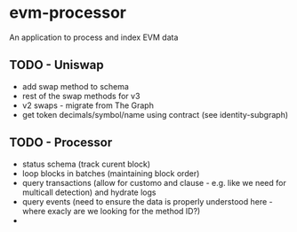 # evm-processor

An application to process and index EVM data

## TODO - Uniswap

- add swap method to schema
- rest of the swap methods for v3
- v2 swaps - migrate from The Graph
- get token decimals/symbol/name using contract (see identity-subgraph)

## TODO - Processor

- status schema (track curent block)
- loop blocks in batches (maintaining block order)
- query transactions (allow for customo and clause - e.g. like we need for multicall detection) and hydrate logs
- query events (need to ensure the data is properly understood here - where exacly are we looking for the method ID?)
-
